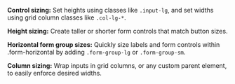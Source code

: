 **Control sizing:**
Set heights using classes like `.input-lg`, and set widths using grid column classes like `.col-lg-*`.

**Height sizing:**
Create taller or shorter form controls that match button sizes.

**Horizontal form group sizes:**
Quickly size labels and form controls within .form-horizontal by adding `.form-group-lg` or `.form-group-sm`.

**Column sizing:**
Wrap inputs in grid columns, or any custom parent element, to easily enforce desired widths.